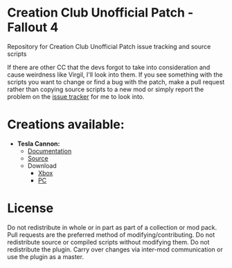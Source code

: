 # Creation Club Unofficial Patch - Fallout 4
Repository for Creation Club Unofficial Patch issue tracking and source scripts

If there are other CC that the devs forgot to take into consideration and cause weirdness like Virgil, I'll look into them. If you see something with the scripts you want to change or find a bug with the patch, make a pull request rather than copying source scripts to a new mod or simply report the problem on the [issue tracker](https://github.com/oddlittleturtle/ccupfo4/issues) for me to look into.

# Creations available:
  * **Tesla Cannon:**
    * [Documentation](https://github.com/oddlittleturtle/ccupfo4/blob/main/ccBGS4046-tescan/DESCRIPTION.md "Mod page description")
    * [Source](https://github.com/oddlittleturtle/ccupfo4/tree/main/ccBGS4046-tescan/Data/Scripts/Source/User/CCUPFO4/TesCan "Source Scripts")
    * Download
      * [Xbox](https://mods.bethesda.net/en/fallout4/mod-detail/4349993 "Download Xbox Version from Bethesda.net")
      * [PC](https://mods.bethesda.net/en/fallout4/mod-detail/4349992 "Download PC Version from Bethesda.net")

# License
Do not redistribute in whole or in part as part of a collection or mod pack. Pull requests are the preferred method of modifying/contributing. Do not redistribute source or compiled scripts without modifying them. Do not redistribute the plugin. Carry over changes via inter-mod communication or use the plugin as a master.
